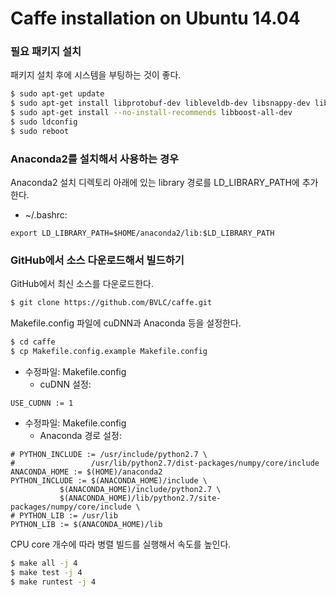 # Caffe installation on Ubuntu 14.04

### 필요 패키지 설치

패키지 설치 후에 시스템을 부팅하는 것이 좋다.
```sh
$ sudo apt-get update
$ sudo apt-get install libprotobuf-dev libleveldb-dev libsnappy-dev libopencv-dev libhdf5-serial-dev protobuf-compiler libatlas-base-dev python-dev libgflags-dev libgoogle-glog-dev liblmdb-dev
$ sudo apt-get install --no-install-recommends libboost-all-dev
$ sudo ldconfig
$ sudo reboot
```

### Anaconda2를 설치해서 사용하는 경우

Anaconda2 설치 디렉토리 아래에 있는 library 경로를 LD_LIBRARY_PATH에 추가한다.
- ~/.bashrc:
```
export LD_LIBRARY_PATH=$HOME/anaconda2/lib:$LD_LIBRARY_PATH
```

### GitHub에서 소스 다운로드해서 빌드하기

GitHub에서 최신 소스를 다운로드한다.
```sh
$ git clone https://github.com/BVLC/caffe.git
```

Makefile.config 파일에 cuDNN과 Anaconda 등을 설정한다.
```sh
$ cd caffe
$ cp Makefile.config.example Makefile.config
```
- 수정파일: Makefile.config
  - cuDNN 설정:
```
USE_CUDNN := 1
```
- 수정파일: Makefile.config
  - Anaconda 경로 설정:
```
# PYTHON_INCLUDE := /usr/include/python2.7 \
#                 /usr/lib/python2.7/dist-packages/numpy/core/include
ANACONDA_HOME := $(HOME)/anaconda2
PYTHON_INCLUDE := $(ANACONDA_HOME)/include \
           $(ANACONDA_HOME)/include/python2.7 \
           $(ANACONDA_HOME)/lib/python2.7/site-packages/numpy/core/include \
# PYTHON_LIB := /usr/lib
PYTHON_LIB := $(ANACONDA_HOME)/lib
```

CPU core 개수에 따라 병렬 빌드를 실행해서 속도를 높인다.
```sh
$ make all -j 4
$ make test -j 4
$ make runtest -j 4
```
